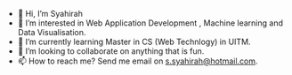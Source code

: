- 👋 Hi, I’m Syahirah
- 👀 I’m interested in Web Application Development , Machine learning and Data Visualisation. 
- 🌱 I’m currently learning Master in CS (Web Technlogy) in UITM.
- 💞️ I’m looking to collaborate on anything that is fun. 
- 📫 How to reach me? Send me email on s.syahirah@hotmail.com. 

<!---
syahirah2308/syahirah2308 is a ✨ special ✨ repository because its `README.md` (this file) appears on your GitHub profile.
You can click the Preview link to take a look at your changes.
--->
